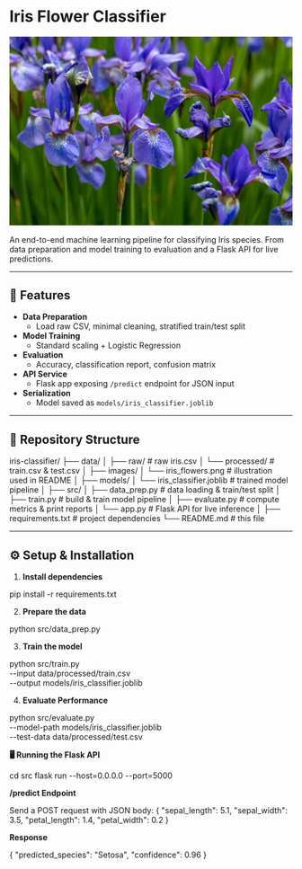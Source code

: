 # Iris Flower Classifier

![Iris Flowers](./images/READMEpic.png)

An end-to-end machine learning pipeline for classifying Iris species. From data preparation and model training to evaluation and a Flask API for live predictions.

---

## 🚀 Features

- **Data Preparation**  
  - Load raw CSV, minimal cleaning, stratified train/test split  
- **Model Training**  
  - Standard scaling + Logistic Regression  
- **Evaluation**  
  - Accuracy, classification report, confusion matrix  
- **API Service**  
  - Flask app exposing `/predict` endpoint for JSON input  
- **Serialization**  
  - Model saved as `models/iris_classifier.joblib`

---

## 📁 Repository Structure

iris-classifier/
├── data/
│ ├── raw/ # raw iris.csv
│ └── processed/ # train.csv & test.csv
│
├── images/
│ └── iris_flowers.png # illustration used in README
│
├── models/
│ └── iris_classifier.joblib # trained model pipeline
│
├── src/
│ ├── data_prep.py # data loading & train/test split
│ ├── train.py # build & train model pipeline
│ ├── evaluate.py # compute metrics & print reports
│ └── app.py # Flask API for live inference
│
├── requirements.txt # project dependencies
└── README.md # this file


---

## ⚙️ Setup & Installation

1. **Install dependencies**  

pip install -r requirements.txt



2. **Prepare the data**  

python src/data_prep.py



3. **Train the model**

python src/train.py \
  --input data/processed/train.csv \
  --output models/iris_classifier.joblib



4. **Evaluate Performance**

python src/evaluate.py \
  --model-path models/iris_classifier.joblib \
  --test-data data/processed/test.csv



**🖥️ Running the Flask API**

cd src
flask run --host=0.0.0.0 --port=5000


**/predict Endpoint**

Send a POST request with JSON body:
{
  "sepal_length": 5.1,
  "sepal_width": 3.5,
  "petal_length": 1.4,
  "petal_width": 0.2
}

**Response**

{
  "predicted_species": "Setosa",
  "confidence": 0.96
}


